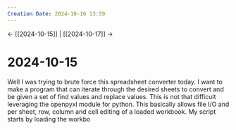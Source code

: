 ```yaml
---
Creation Date: 2024-10-16 13:59
---
```


<- [[2024-10-15]] | [[2024-10-17]]  ->

# 2024-10-15
Well I was trying to brute force this spreadsheet converter today. I want to make a program that can iterate through the desired sheets to convert and be given a set of find values and replace values. This is not that difficult leveraging the openpyxl module for python. This basically allows file I/O and per sheet, row, column and cell editing of a loaded workbook. My script starts by loading the workbo